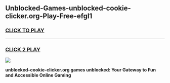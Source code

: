 
## Unblocked-Games-unblocked-cookie-clicker.org-Play-Free-efgl1
<h3>
<a href="https://premium76.site?title=unblocked-cookie-clicker.org&ref=12A">CLICK TO PLAY</a></h3>
<hr>

<h3>
<a href="https://premium76.site?title=unblocked-cookie-clicker.org&ref=12A">CLICK 2 PLAY</a>
  
</h3>

<a href="https://premium76.site?title=unblocked-cookie-clicker.org&ref=12A"><img src="https://clearcache.store/games.png"></a>


**unblocked-cookie-clicker.org games unblocked: Your Gateway to Fun and Accessible Online Gaming**
